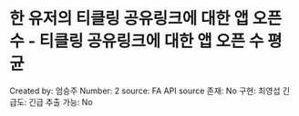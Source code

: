 # 한 유저의 티클링 공유링크에 대한 앱 오픈 수 - 티클링 공유링크에 대한 앱 오픈 수 평균

Created by: 엄승주
Number: 2
source: FA API
source 존재: No
구현: 최영섭
긴급도: 긴급
추출 가능: No